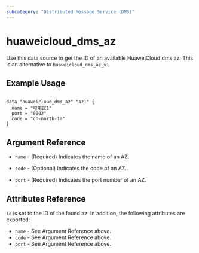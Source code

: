 ```yaml
---
subcategory: "Distributed Message Service (DMS)"
---
```


# huaweicloud\_dms\_az

Use this data source to get the ID of an available HuaweiCloud dms az.
This is an alternative to `huaweicloud_dms_az_v1`

## Example Usage

```hcl

data "huaweicloud_dms_az" "az1" {
  name = "可用区1"
  port = "8002"
  code = "cn-north-1a"
}
```

## Argument Reference

* `name` - (Required) Indicates the name of an AZ.

* `code` - (Optional) Indicates the code of an AZ.

* `port` - (Required) Indicates the port number of an AZ.


## Attributes Reference

`id` is set to the ID of the found az. In addition, the following attributes
are exported:

* `name` - See Argument Reference above.
* `code` - See Argument Reference above.
* `port` - See Argument Reference above.
